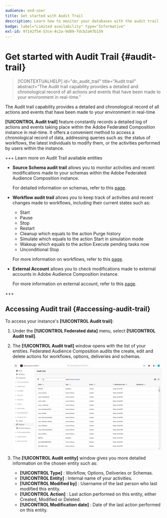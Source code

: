 ```yaml
---
audience: end-user
title: Get started with Audit Trail
description: Learn how to monitor your databases with the audit trail
badge: label="Limited availability" type="Informative"
exl-id: 97142f54-53ce-4c2a-9d89-fdcb2a47b159
---
```

# Get started with Audit Trail {#audit-trail}

>[!CONTEXTUALHELP]
>id="dc_audit_trail"
>title="Audit trail"
>abstract="The Audit trail capability provides a detailed and chronological record of all actions and events that have been made to your environment in real-time."

The Audit trail capability provides a detailed and chronological record of all actions and events that have been made to your environment in real-time

**[!UICONTROL Audit trail]** feature constantly records a detailed log of actions and events taking place within the Adobe Federated Composition instance in real-time. It offers a convenient method to access a chronological record of data, addressing queries such as: the status of workflows, the latest individuals to modify them, or the activities performed by users within the instance.

+++ Learn more on Audit Trail available entities

* **Source Schema audit trail** allows you to monitor activities and recent modifications made to your schemas within the Adobe Federated Audience Composition instance. 

  For detailed information on schemas, refer to this [page](../customer/schemas.md).

* **Workflow audit trail** allows you to keep track of activities and recent changes made to workflows, including their current states such as:

    * Start
    * Pause
    * Stop
    * Restart
    * Cleanup which equals to the action Purge history
    * Simulate which equals to the action Start in simulation mode
    * Wakeup which equals to the action Execute pending tasks now
    * Unconditional Stop

  For more information on workflows, refer to this [page](../compositions/gs-compositions.md).

* **External Account** allows you to check modifications made to external accounts in Adobe Audience Composition instance.

  For more information on external account, refer to this [page](../connections/federated-db.md).

+++

## Accessing Audit trail {#accessing-audit-trail}

To access your instance's **[!UICONTROL Audit trail]**:

1. Under the **[!UICONTROL Federated data]** menu, select **[!UICONTROL Audit trail]**.

1. The **[!UICONTROL Audit trail]** window opens with the list of your entities. Federated Audience Composition audits the create, edit and delete actions for workflows, options, deliveries and schemas.

    ![](assets/audit_trail.png)

1. The **[!UICONTROL Audit entity]** window gives you more detailed information on the chosen entity such as:

    * **[!UICONTROL Type]** : Workflow, Options, Deliveries or Schemas.
    * **[!UICONTROL Entity]** : Internal name of your activities.
    * **[!UICONTROL Modified by]** : Username of the last person who last modified this entity.
    * **[!UICONTROL Action]** : Last action performed on this entity, either Created, Modified or Deleted.
    * **[!UICONTROL Modification date]** : Date of the last action performed on this entity.
